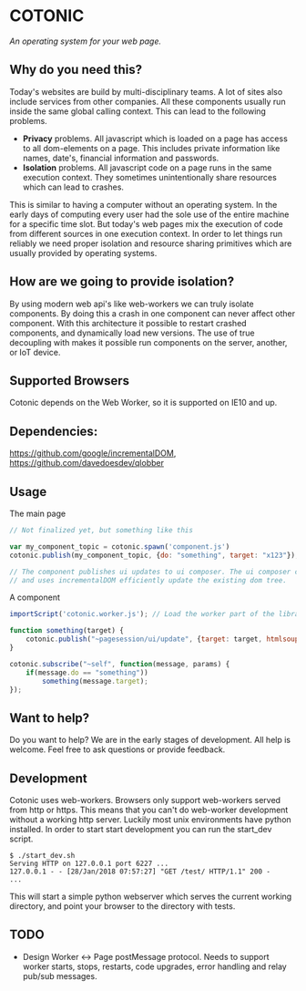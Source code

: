 # COTONIC

*An operating system for your web page.*

## Why do you need this?

Today's websites are build by multi-disciplinary teams. A lot of sites
also include services from other companies. All these components usually
run inside the same global calling context. This can lead to the following
problems.

  * **Privacy** problems. All javascript which is loaded on a page has
    access to all dom-elements on a page. This includes private information like
    names, date's, financial information and passwords. 
  * **Isolation** problems. All javascript code on a page runs in the same
    execution context. They sometimes unintentionally share resources which
    can lead to crashes.
	
This is similar to having a computer without an operating system. In the
early days of computing every user had the sole use of the entire machine
for a specific time slot. But today's web pages mix the execution of code
from different sources in one execution context. In order to let things run
reliably we need proper isolation and resource sharing primitives which are 
usually provided by operating systems.

## How are we going to provide isolation?

By using modern web api's like web-workers we can truly isolate components.
By doing this a crash in one component can never affect other component.
With this architecture it possible to restart crashed components, and dynamically
load new versions. The use of true decoupling with makes it possible run components
on the server, another, or IoT device.

## Supported Browsers

Cotonic depends on the Web Worker, so it is supported on IE10 and up.

## Dependencies:

https://github.com/google/incrementalDOM, https://github.com/davedoesdev/qlobber

## Usage

The main page

```javascript
// Not finalized yet, but something like this

var my_component_topic = cotonic.spawn('component.js')
cotonic.publish(my_component_topic, {do: "something", target: "x123"});

// The component publishes ui updates to ui composer. The ui composer caches html fragements
// and uses incrementalDOM efficiently update the existing dom tree.
```

A component

```javascript
importScript('cotonic.worker.js'); // Load the worker part of the library.

function something(target) {
    cotonic.publish("~pagesession/ui/update", {target: target, htmlsoup: "<span>Soup</span>"});
}

cotonic.subscribe("~self", function(message, params) {
    if(message.do == "something"))
        something(message.target);
});

```

## Want to help?

Do you want to help? We are in the early stages of development. All help is welcome. Feel free 
to ask questions or provide feedback.

## Development

Cotonic uses web-workers. Browsers only support web-workers served from http or https. This 
means that you can't do web-worker development without a working http server. Luckily most
unix environments have python installed. In order to start start development you can run 
the start_dev script.

```
$ ./start_dev.sh
Serving HTTP on 127.0.0.1 port 6227 ...
127.0.0.1 - - [28/Jan/2018 07:57:27] "GET /test/ HTTP/1.1" 200 -
...
```

This will start a simple python webserver which serves the current working directory, and
point your browser to the directory with tests.

## TODO

* Design Worker <-> Page postMessage protocol. Needs to support worker starts, stops, restarts, code upgrades, 
  error handling and relay pub/sub messages.



